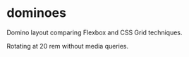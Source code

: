 # dominoes

Domino layout comparing Flexbox and CSS Grid techniques.

Rotating at 20 rem without media queries.
